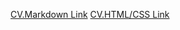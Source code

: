 [CV.Markdown Link](https://anaxibia.github.io/rsschool-cv/cv)
[CV.HTML/CSS Link](https://anaxibia.github.io/rsschool-cv/)